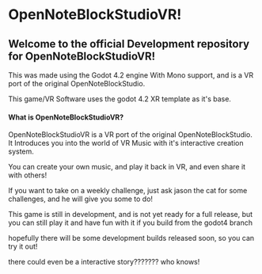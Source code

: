 # OpenNoteBlockStudioVR! 

## Welcome to the official Development repository for OpenNoteBlockStudioVR!

This was made using the Godot 4.2 engine With Mono support, and is a VR port of the original OpenNoteBlockStudio.

This game/VR Software uses the godot 4.2 XR template as it's base.

#### What is OpenNoteBlockStudioVR?
OpenNoteBlockStudioVR is a VR port of the original OpenNoteBlockStudio. It Introduces you into the world of VR Music with it's interactive creation system. 

You can create your own music, and play it back in VR, and even share it with others!

If you want to take on a weekly challenge, just ask jason the cat for some challenges, and he will give you some to do!

This game is still in development, and is not yet ready for a full release, but you can still play it and have fun with it if you build from the godot4 branch

hopefully there will be some development builds released soon, so you can try it out!

there could even be a interactive story??????? who knows!
